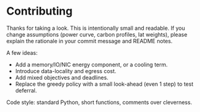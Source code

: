 # Contributing

Thanks for taking a look. This is intentionally small and readable.
If you change assumptions (power curve, carbon profiles, lat weights), please
explain the rationale in your commit message and README notes.

A few ideas:
- Add a memory/IO/NIC energy component, or a cooling term.
- Introduce data-locality and egress cost.
- Add mixed objectives and deadlines.
- Replace the greedy policy with a small look-ahead (even 1 step) to test deferral.

Code style: standard Python, short functions, comments over cleverness.
